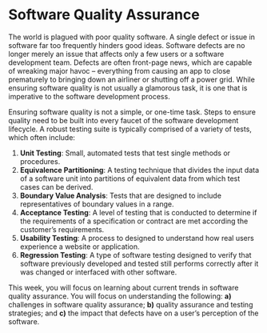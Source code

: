 # Software Quality Assurance

The world is plagued with poor quality software. A single defect or issue in software far too frequently hinders good ideas. Software defects are no longer merely an issue that affects only a few users or a software development team. Defects are often front-page news, which are capable of wreaking major havoc – everything from causing an app to close prematurely to bringing down an airliner or shutting off a power grid. While ensuring software quality is not usually a glamorous task, it is one that is imperative to the software development process.

Ensuring software quality is not a simple, or one-time task. Steps to ensure quality need to be built into every faucet of the software development lifecycle. A robust testing suite is typically comprised of a variety of tests, which often include:

1. **Unit Testing**: Small, automated tests that test single methods or procedures.
2. **Equivalence Partitioning**: A testing technique that divides the input data of a software unit into partitions of equivalent data from which test cases can be derived.
3. **Boundary Value Analysis**: Tests that are designed to include representatives of boundary values in a range.
4. **Acceptance Testing**: A level of testing that is conducted to determine if the requirements of a specification or contract are met according the customer’s requirements.
5. **Usability Testing**: A process to designed to understand how real users experience a website or application.
6. **Regression Testing**: A type of software testing designed to verify that software previously developed and tested still performs correctly after it was changed or interfaced with other software.

This week, you will focus on learning about current trends in software quality assurance. You will focus on understanding the following: **a)** challenges in software quality assurance; **b)** quality assurance and testing strategies; and **c)** the impact that defects have on a user’s perception of the software.
